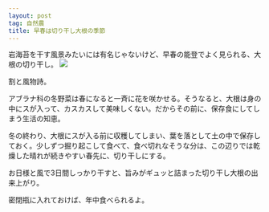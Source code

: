 ```yaml
---
layout: post
tag: 自然農
title: 早春は切り干し大根の季節
---
```

岩海苔を干す風景みたいには有名じゃないけど、早春の能登でよく見られる、大根の切り干し。
![](https://kobapan.com/p/_data/i/galleries/sizen-nou/IMG_20200309_091944-sm.jpg)

割と風物詩。

アブラナ科の冬野菜は春になると一斉に花を咲かせる。そうなると、大根は身の中にスが入って、カスカスして美味しくない。だからその前に、保存食にしてしまう生活の知恵。

冬の終わり、大根にスが入る前に収穫してしまい、葉を落として土の中で保存しておく。少しずつ掘り起こして食べて、食べ切れなそうな分は、この辺りでは乾燥した晴れが続きやすい春先に、切り干しにする。

お日様と風で3日間しっかり干すと、旨みがギュッと詰まった切り干し大根の出来上がり。

密閉瓶に入れておけば、年中食べられるよ。
